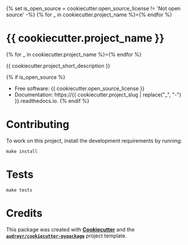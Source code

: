 {% set is_open_source = cookiecutter.open_source_license != 'Not open source' -%}
{% for _ in cookiecutter.project_name %}={% endfor %}
# {{ cookiecutter.project_name }}
{% for _ in cookiecutter.project_name %}={% endfor %}

{{ cookiecutter.project_short_description }}

{% if is_open_source %}
* Free software: {{ cookiecutter.open_source_license }}
* Documentation: https://{{ cookiecutter.project_slug | replace("_", "-") }}.readthedocs.io.
{% endif %}


# Contributing

To work on this project, install the development requirements by running:
```
make install
```

# Tests

```
make tests
```

# Credits

This package was created with **[Cookiecutter](https://github.com/audreyr/cookiecutter)** and the **[`audreyr/cookiecutter-pypackage`](https://github.com/audreyr/cookiecutter-pypackage)** project template.
